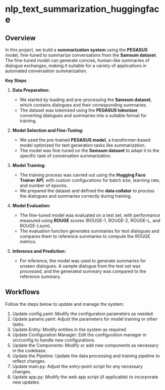 # nlp_text_summarization_huggingface


## **Overview**

In this project, we build a **summarization system** using the **PEGASUS** model, fine-tuned to summarize conversations from the **Samsum dataset**. The fine-tuned model can generate concise, human-like summaries of dialogue exchanges, making it suitable for a variety of applications in automated conversation summarization.

**Key Steps**

1. **Data Preparation:**
   - We started by loading and pre-processing the **Samsum dataset**, which contains dialogues and their corresponding summaries.
   - The dataset was tokenized using the **PEGASUS tokenizer**, converting dialogues and summaries into a suitable format for training.

2. **Model Selection and Fine-Tuning:**
   - We used the pre-trained **PEGASUS model**, a transformer-based model optimized for text generation tasks like summarization.
   - The model was fine-tuned on the **Samsum dataset** to adapt it to the specific task of conversation summarization.

3. **Model Training:**
   - The training process was carried out using the **Hugging Face Trainer API**, with custom configurations for batch size, learning rate, and number of epochs.
   - We prepared the dataset and defined the **data collator** to process the dialogues and summaries correctly during training.

4. **Model Evaluation:**
   - The fine-tuned model was evaluated on a test set, with performance measured using **ROUGE** scores (ROUGE-1, ROUGE-2, ROUGE-L, and ROUGE-Lsum).
   - The evaluation function generates summaries for test dialogues and compares them to reference summaries to compute the ROUGE metrics.

5. **Inference and Prediction:**
   - For inference, the model was used to generate summaries for unseen dialogues. A sample dialogue from the test set was processed, and the generated summary was compared to the reference summary.

## **Workflows**

Follow the steps below to update and manage the system:

1. Update config.yaml: Modify the configuration parameters as needed.
2. Update params.yaml: Adjust the parameters for model training or other tasks.
3. Update Entity: Modify entities in the system as required.
4. Update Configuration Manager: Edit the configuration manager in src/config to handle new configurations.
4. Update the Components: Modify or add new components as necessary in the codebase.
5. Update the Pipeline: Update the data processing and training pipeline to reflect changes.
5. Update main.py: Adjust the entry-point script for any necessary changes.
6. Update app.py: Modify the web app script (if applicable) to incorporate new updates.
